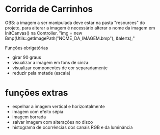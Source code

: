 # Corrida de Carrinhos

OBS: a imagem a ser manipulada deve estar na pasta "resources" do projeto, para alterar a imagem é necessário
alterar o nome da imagem em InitCanvas() na Controller.
"img = new Bmp(Utils::getImagePath("NOME_DA_IMAGEM.bmp"), &alerts);"

Funções obrigatórias
- girar 90 graus
- visualizar a imagem em tons de cinza
- visualizar componentes de cor separadamente
- reduzir pela metade (escala)

# funções extras
- espelhar a imagem vertical e horizontalmente
- imagem com efeito sépia
- imagem borrada
- salvar imagem com alterações no disco
- histograma de ocorrências dos canais RGB e da luminância
